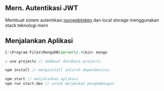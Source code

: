 ## Mern. Autentikasi JWT
Membuat sistem autentikasi [jsonwebtoken](https://jwt.io/) dan local storage menggunakan stack teknologi mern
## Menjalankan Aplikasi
~~~js
C:\Program Files\MongoDB\Server\4.4\bin> mongo

> use projects // membuat database projects
~~~
~~~js
npm install // menginstall seluruh dependencies

npm start // menjalankan aplikasi
npm run start:dev // untuk melakukan pengembangan
~~~